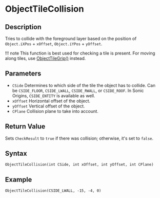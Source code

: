# ObjectTileCollision

## Description
Tries to collide with the foreground layer based on the position of `Object.iXPos` + `xOffset`, `Object.iYPos` + `yOffset`.

!!! note
    This function is best used for checking a tile is present. For moving along tiles, use [ObjectTileGrip()](ObjectTileGrip.md) instead.

## Parameters
- `CSide`
Determines to which side of the tile the object has to collide. Can be `CSIDE_FLOOR`, `CSIDE_LWALL`, `CSIDE_RWALL`, or `CSIDE_ROOF`. In Sonic Origins, `CSIDE_ENTITY` is available as well.
- `xOffset`
Horizontal offset of the object.
- `yOffset`
Vertical offset of the object.
- `CPlane`
Collision plane to take into account.

## Return Value
Sets `CheckResult` to `true` if there was collision; otherwise, it's set to `false`.

## Syntax
```
ObjectTileCollision(int CSide, int xOffset, int yOffset, int CPlane)
```

## Example
```
ObjectTileCollision(CSIDE_LWALL, -15, -4, 0)
```